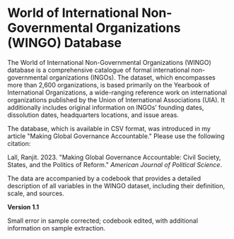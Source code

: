 # World of International Non-Governmental Organizations (WINGO) Database 

The World of International Non-Governmental Organizations (WINGO) database is a comprehensive catalogue of formal international non-governmental organizations (INGOs). The dataset, which encompasses more than 2,600 organizations, is based primarily on the Yearbook of International Organizations, a wide-ranging reference work on international organizations published by the Union of International Associations (UIA). It additionally includes original information on INGOs’ founding dates, dissolution dates, headquarters locations, and issue areas.

The database, which is available in CSV format, was introduced in my article "Making Global Governance Accountable." Please use the following citation:

Lall, Ranjit. 2023. "Making Global Governance Accountable: Civil Society, States, and the Politics of Reform." _American Journal of Political Science_.

The data are accompanied by a codebook that provides a detailed description of all variables in the WINGO dataset, including their definition, scale, and sources.

**Version 1.1**

Small error in sample corrected; codebook edited, with additional information on sample extraction.
